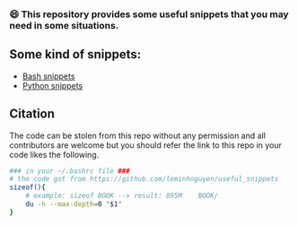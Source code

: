 
<h3 align="left">
    <p>😄 This repository provides some useful snippets that you may need in some situations.</p>
</h3>
 

## Some kind of snippets:

- [Bash snippets](bash/README.md)
- [Python snippets](python/README.md)

## Citation

The code can be stolen from this repo without any permission and all contributors are welcome but you should refer the link to this repo in your code likes the following.
```bash
### in your ~/.bashrc file ###
# the code got from https://github.com/leminhnguyen/useful_snippets
sizeof(){
    # example: sizeof BOOK --> result: 895M    BOOK/
    du -h --max-depth=0 "$1"
}
```
